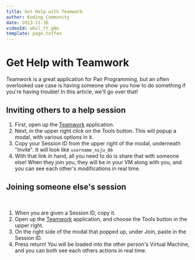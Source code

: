 ```yaml
---
title: Get Help with Teamwork
author: Koding Community
date: 2013-11-30
videoId: w6sl_Yt_gNo
template: page.toffee
---
```


# Get Help with Teamwork

Teamwork is a great application for Pair Programming, but an often overlooked use case is having someone show you how to do something if you're having trouble! In this article, we'll go over that! 

## Inviting others to a help session

  1. First, open up the [Teamwork](https://koding.com/Develop/Teamwork) application.
  2. Next, in the upper right click on the Tools button. This will popup a modal, with various options in it.
  3. Copy your Session ID from the upper right of the modal, underneath "Invite". It will look like `username_niju_86`
  4. With that link in hand, all you need to do is share that with someone else! When they join you, they will be in your VM along with you, and you can see each other's modifications in real time.

## Joining someone else's session

 

  1. When you are given a Session ID, copy it.
  2. Open up the [Teamwork](https://koding.com/Develop/Teamwork) application, and choose the Tools button in the upper right.
  3. On the right side of the modal that popped up, under Join, paste in the Session ID.
  4. Press return! You will be loaded into the other person's Virtual Machine, and you can both see each others actions in real time.
